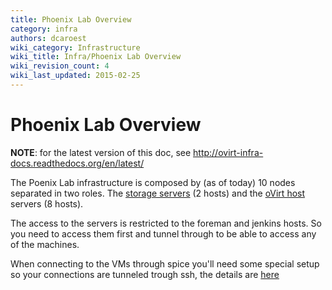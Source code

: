 ```yaml
---
title: Phoenix Lab Overview
category: infra
authors: dcaroest
wiki_category: Infrastructure
wiki_title: Infra/Phoenix Lab Overview
wiki_revision_count: 4
wiki_last_updated: 2015-02-25
---
```


# Phoenix Lab Overview

**NOTE**: for the latest version of this doc, see <http://ovirt-infra-docs.readthedocs.org/en/latest/>

The Poenix Lab infrastructure is composed by (as of today) 10 nodes separated in two roles. The [storage servers](/develop/infra/phoenix-lab-storage-hosts/) (2 hosts) and the [oVirt host](/develop/infra/phoenix-lab-hosts/) servers (8 hosts).

The access to the servers is restricted to the foreman and jenkins hosts. So you need to access them first and tunnel through to be able to access any of the machines.

When connecting to the VMs through spice you'll need some special setup so your connections are tunneled trough ssh, the details are [here](/develop/infra/phoenix-lab-ssh-spice-tunnel/)

